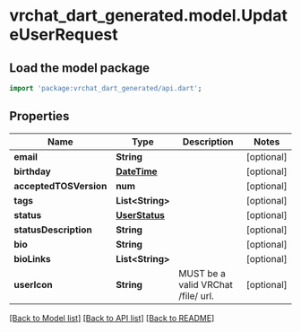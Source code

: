 # vrchat_dart_generated.model.UpdateUserRequest

## Load the model package
```dart
import 'package:vrchat_dart_generated/api.dart';
```

## Properties
Name | Type | Description | Notes
------------ | ------------- | ------------- | -------------
**email** | **String** |  | [optional] 
**birthday** | [**DateTime**](DateTime.md) |  | [optional] 
**acceptedTOSVersion** | **num** |  | [optional] 
**tags** | **List&lt;String&gt;** |   | [optional] 
**status** | [**UserStatus**](UserStatus.md) |  | [optional] 
**statusDescription** | **String** |  | [optional] 
**bio** | **String** |  | [optional] 
**bioLinks** | **List&lt;String&gt;** |  | [optional] 
**userIcon** | **String** | MUST be a valid VRChat /file/ url. | [optional] 

[[Back to Model list]](../README.md#documentation-for-models) [[Back to API list]](../README.md#documentation-for-api-endpoints) [[Back to README]](../README.md)


